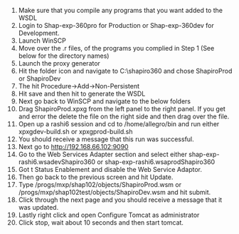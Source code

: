 1.	Make sure that you compile any programs that you want added to the WSDL
2.	Login to Shap-exp-360pro for Production or Shap-exp-360dev for Development.
3.	Launch WinSCP
4.	Move over the .r files, of the programs you complied in Step 1 (See below for the directory names)
5.	Launch the proxy generator
6.	Hit the folder icon and navigate to C:\shapiro360 and chose ShapiroProd or ShapiroDev
7.	The hit Procedure->Add->Non-Persistent 
8.	Hit save and then hit   to generate the WSDL
9.	Next go back to WinSCP and navigate to the below folders
10.	Drag ShapiroProd.xpxg from the left panel to the right panel.  If you get and error the delete the file on the right side and then drag over the file.
11.	Open up a rashi6 session and cd to /home/allegro/bin and run either xpxgdev-build.sh or xpxgprod-build.sh 
12.	You should receive a message that this run was successful. 
13.	Next go to http://192.168.66.102:9090
14.	Go to the Web Services Adapter section and select either shap-exp-rashi6.wsadevShapiro360 or shap-exp-rashi6.wsaprodShapiro360
15.	Got t Status Enablement and disable the Web Service Adaptor.
16.	Then go back to the previous screen and hit Update.
17.	Type /progs/mxp/shap102/objects/ShapiroProd.wsm or /progs/mxp/shap102test/objects/ShapiroDev.wsm and hit submit.
18.	Click through the next page and you should receive a message that it was updated. 
19.	Lastly right click and open Configure Tomcat as administrator 
20.	Click stop, wait about 10 seconds and then start tomcat.